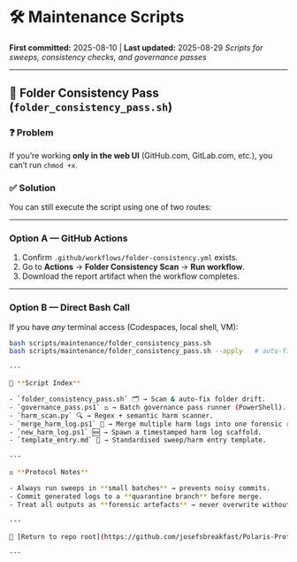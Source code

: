 # 🛠️ Maintenance Scripts  

**First committed:** 2025-08-10 | **Last updated:** 2025-08-29
*Scripts for sweeps, consistency checks, and governance passes*  

---

## 📂 Folder Consistency Pass (`folder_consistency_pass.sh`)  

### ❓ Problem  
If you’re working **only in the web UI** (GitHub.com, GitLab.com, etc.), you can’t run `chmod +x`.  

### ✅ Solution  
You can still execute the script using one of two routes:  

---

### **Option A — GitHub Actions**  
1. Confirm `.github/workflows/folder-consistency.yml` exists.  
2. Go to **Actions** → **Folder Consistency Scan** → **Run workflow**.  
3. Download the report artifact when the workflow completes.  

---

### **Option B — Direct Bash Call**  
If you have *any* terminal access (Codespaces, local shell, VM):  

```bash
bash scripts/maintenance/folder_consistency_pass.sh
bash scripts/maintenance/folder_consistency_pass.sh --apply   # auto-fix mode

---

📜 **Script Index**  

- `folder_consistency_pass.sh` 🗂️ → Scan & auto-fix folder drift.  
- `governance_pass.ps1` ⚖️ → Batch governance pass runner (PowerShell).  
- `harm_scan.py` 🔍 → Regex + semantic harm scanner.  
- `merge_harm_log.ps1` 📑 → Merge multiple harm logs into one forensic record.  
- `new_harm_log.ps1` 🆕 → Spawn a timestamped harm log scaffold.  
- `template_entry.md` 🧩 → Standardised sweep/harm entry template.  

---

⚖️ **Protocol Notes**  

- Always run sweeps in **small batches** → prevents noisy commits.  
- Commit generated logs to a **quarantine branch** before merge.  
- Treat all outputs as **forensic artefacts** → never overwrite without log preservation.

---

🏮 [Return to repo root](https://github.com/josefsbreakfast/Polaris-Protocol/)

---
